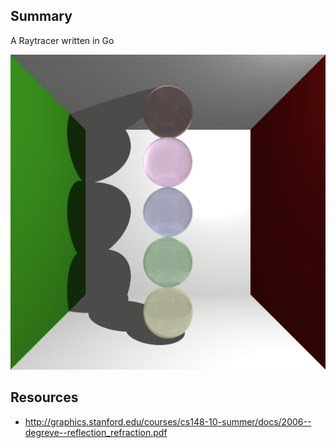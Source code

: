 ## Summary

A Raytracer written in Go

![Sample output](out.png)

## Resources

* http://graphics.stanford.edu/courses/cs148-10-summer/docs/2006--degreve--reflection_refraction.pdf


